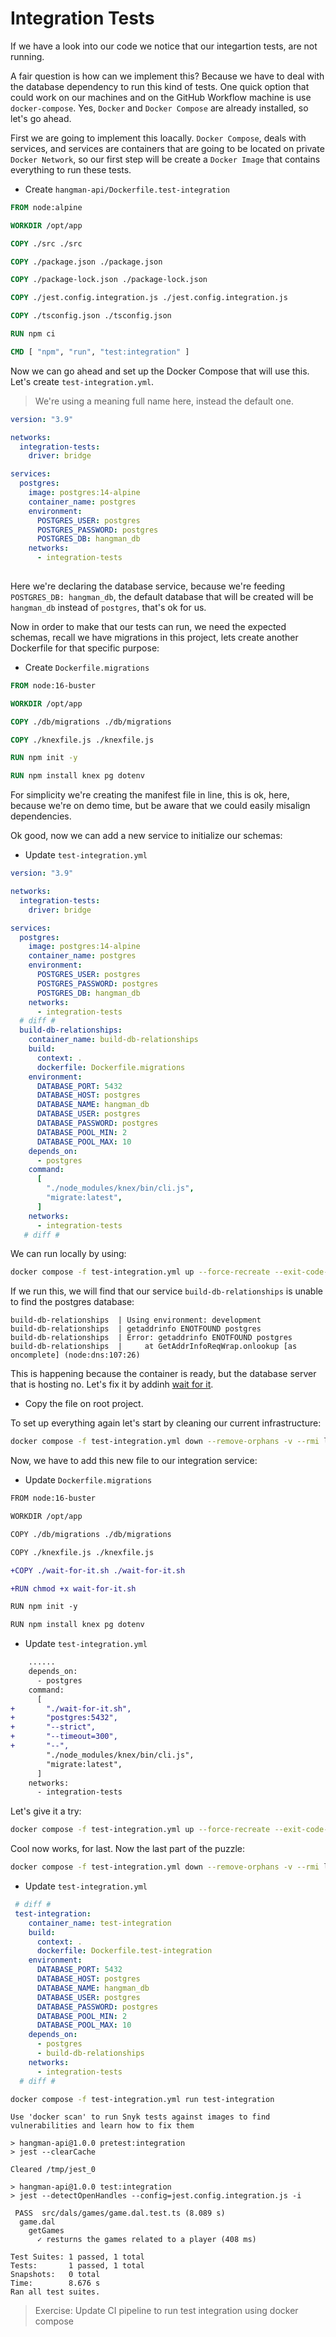 # Integration Tests

If we have a look into our code we notice that our integartion tests, are not running.

A fair question is how can we implement this? Because we have to deal with the database dependency to run this kind of tests. One quick option that could work on our machines and on the GitHub Workflow machine is use `docker-compose`. Yes, `Docker` and `Docker Compose` are already installed, so let's go ahead.

First we are going to implement this loacally. `Docker Compose`, deals with services, and services are containers that are going to be located on private `Docker Network`, so our first step will be create a `Docker Image` that contains everything to run these tests.

* Create `hangman-api/Dockerfile.test-integration`

```Dockerfile
FROM node:alpine 

WORKDIR /opt/app

COPY ./src ./src

COPY ./package.json ./package.json

COPY ./package-lock.json ./package-lock.json

COPY ./jest.config.integration.js ./jest.config.integration.js

COPY ./tsconfig.json ./tsconfig.json

RUN npm ci 

CMD [ "npm", "run", "test:integration" ]

```

Now we can go ahead and set up the Docker Compose that will use this. Let's create `test-integration.yml`.

> We're using a meaning full name here, instead the default one.

```yml
version: "3.9"

networks:
  integration-tests:
    driver: bridge

services:
  postgres:
    image: postgres:14-alpine
    container_name: postgres 
    environment:
      POSTGRES_USER: postgres
      POSTGRES_PASSWORD: postgres
      POSTGRES_DB: hangman_db
    networks:
      - integration-tests
    
```

Here we're declaring the database service, because we're feeding `POSTGRES_DB: hangman_db`, the default database that will be created will be `hangman_db` instead of `postgres`, that's ok for us.

Now in order to make that our tests can run, we need the expected schemas, recall we have migrations in this project, lets create another Dockerfile for that specific purpose:

* Create `Dockerfile.migrations`

```Dockerfile
FROM node:16-buster

WORKDIR /opt/app

COPY ./db/migrations ./db/migrations 

COPY ./knexfile.js ./knexfile.js

RUN npm init -y 

RUN npm install knex pg dotenv
```

For simplicity we're creating the manifest file in line, this is ok, here, because we're on demo time, but be aware that we could easily misalign dependencies.

Ok good, now we can add a new service to initialize our schemas:

* Update `test-integration.yml`

```yml
version: "3.9"

networks:
  integration-tests:
    driver: bridge

services:
  postgres:
    image: postgres:14-alpine
    container_name: postgres 
    environment:
      POSTGRES_USER: postgres
      POSTGRES_PASSWORD: postgres
      POSTGRES_DB: hangman_db
    networks:
      - integration-tests
  # diff #
  build-db-relationships:
    container_name: build-db-relationships 
    build:
      context: .
      dockerfile: Dockerfile.migrations 
    environment:
      DATABASE_PORT: 5432
      DATABASE_HOST: postgres
      DATABASE_NAME: hangman_db
      DATABASE_USER: postgres
      DATABASE_PASSWORD: postgres
      DATABASE_POOL_MIN: 2
      DATABASE_POOL_MAX: 10
    depends_on:
      - postgres 
    command:
      [
        "./node_modules/knex/bin/cli.js",
        "migrate:latest",
      ]
    networks:
      - integration-tests
   # diff #
```

We can run locally by using:

```bash
docker compose -f test-integration.yml up --force-recreate --exit-code-from build-db-relationships
```

If we run this, we will find that our service `build-db-relationships` is unable to find the postgres database:

```
build-db-relationships  | Using environment: development
build-db-relationships  | getaddrinfo ENOTFOUND postgres
build-db-relationships  | Error: getaddrinfo ENOTFOUND postgres
build-db-relationships  |     at GetAddrInfoReqWrap.onlookup [as oncomplete] (node:dns:107:26)
```

This is happening because the container is ready, but the database server that is hosting no. Let's fix it by addinh [wait for it](https://github.com/vishnubob/wait-for-it). 

* Copy the file on root project.

To set up everything again let's start by cleaning our current infrastructure:

```bash
docker compose -f test-integration.yml down --remove-orphans -v --rmi local
```

Now, we have to add this new file to our integration service:

* Update `Dockerfile.migrations`

```diff
FROM node:16-buster

WORKDIR /opt/app

COPY ./db/migrations ./db/migrations 

COPY ./knexfile.js ./knexfile.js

+COPY ./wait-for-it.sh ./wait-for-it.sh

+RUN chmod +x wait-for-it.sh

RUN npm init -y 

RUN npm install knex pg dotenv

```

* Update `test-integration.yml`

```diff
    ......
    depends_on:
      - postgres 
    command:
      [
+       "./wait-for-it.sh",
+       "postgres:5432",
+       "--strict",
+       "--timeout=300",
+       "--",
        "./node_modules/knex/bin/cli.js",
        "migrate:latest",
      ]
    networks:
      - integration-tests
```

Let's give it a try:

```bash
docker compose -f test-integration.yml up --force-recreate --exit-code-from build-db-relationships
```

Cool now works, for last. Now the last part of the puzzle:

```bash
docker compose -f test-integration.yml down --remove-orphans -v --rmi local
```

* Update `test-integration.yml`

```yml
 # diff #
 test-integration:
    container_name: test-integration 
    build: 
      context: .
      dockerfile: Dockerfile.test-integration
    environment:
      DATABASE_PORT: 5432
      DATABASE_HOST: postgres
      DATABASE_NAME: hangman_db
      DATABASE_USER: postgres
      DATABASE_PASSWORD: postgres
      DATABASE_POOL_MIN: 2
      DATABASE_POOL_MAX: 10
    depends_on:
      - postgres 
      - build-db-relationships
    networks:
      - integration-tests
  # diff #
```

```bash
docker compose -f test-integration.yml run test-integration
```

```
Use 'docker scan' to run Snyk tests against images to find vulnerabilities and learn how to fix them

> hangman-api@1.0.0 pretest:integration
> jest --clearCache

Cleared /tmp/jest_0

> hangman-api@1.0.0 test:integration
> jest --detectOpenHandles --config=jest.config.integration.js -i

 PASS  src/dals/games/game.dal.test.ts (8.089 s)
  game.dal
    getGames
      ✓ resturns the games related to a player (408 ms)

Test Suites: 1 passed, 1 total
Tests:       1 passed, 1 total
Snapshots:   0 total
Time:        8.676 s
Ran all test suites.
```

> Exercise: Update CI pipeline to run test integration using docker compose 
